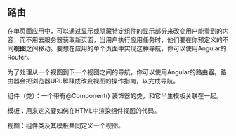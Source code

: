## 路由

在单页面应用中，可以通过显示或隐藏特定组件的显示部分来改变用户能看到的内容，而不用去服务器获取新页面，当用户执行应用任务时，他们要在你预定义的不同**视图**之间移动。要想在应用的单个页面中实现这种导航，你可以使用Angular的Router。

为了处理从一个视图到下一个视图之间的导航，你可以使用Angular的路由器。路由器会把浏览器URL解释成改变视图的操作指南，以完成导航。



组件（类）：一个带有@Component() 装饰器的类，和它半生模板关联在一起。

模板：用来定义要如何在HTML中渲染组件视图的代码。

视图：组件类及其模板共同定义一个视图。




